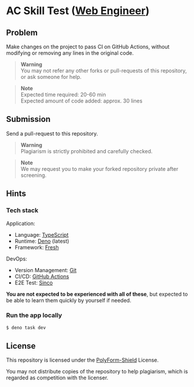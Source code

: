 # AC Skill Test ([Web Engineer](https://activeconnector.notion.site/Active-Connector-Web-Engineer-002bfe6bbd764d5e9790b51651497952))

## Problem

Make changes on the project to pass CI on GitHub Actions, without modifying or
removing any lines in the original code.

> **Warning**\
> You may not refer any other forks or pull-requests of this repository, or ask someone for help.

> **Note**\
> Expected time required: 20-60 min\
> Expected amount of code added: approx. 30 lines

## Submission

Send a pull-request to this repository.

> **Warning**\
> Plagiarism is strictly prohibited and carefully checked.

> **Note**\
> We may request you to make your forked repository private after screening.

## Hints

### Tech stack

Application:

- Language: [TypeScript](https://www.typescriptlang.org/)
- Runtime: [Deno](https://deno.land/) (latest)
- Framework: [Fresh](https://fresh.deno.dev/)

DevOps:

- Version Management: [Git](https://git-scm.com/)
- CI/CD: [GitHub Actions](https://github.co.jp/features/actions)
- E2E Test: [Sinco](https://drash.land/sinco/)

**You are not expected to be experienced with all of these**, but expected to be
able to learn them quickly by yourself if needed.

### Run the app locally

```sh
$ deno task dev
```

## License

This repository is licensed under the [PolyForm-Shield](LICENSE.md) License.

You may not distribute copies of the repository to help plagiarism, which is
regarded as competition with the licenser.
